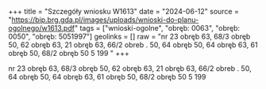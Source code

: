 +++
title = "Szczegóły wniosku W1613"
date = "2024-06-12"
source = "https://bip.brg.gda.pl/images/uploads/wnioski-do-planu-ogolnego/w1613.pdf"
tags = ["wnioski-ogolne", "obręb: 0063", "obręb: 0050", "obręb: 5051997"]
geolinks = []
raw = "nr 23 obręb 63, 68/3 obręb 50, 62 obręb 63, 21 obręb 63, 66/2 obreb . 50, 64 obręb 50, 64 obręb 63, 61 obręb 50, 68/2 obręb 50 5 199 "
+++

nr 23 obręb 63, 68/3 obręb 50, 62 obręb 63, 21 obręb 63, 66/2 obreb
. 50, 64 obręb 50, 64 obręb 63, 61 obręb 50, 68/2 obręb 50
5 199



